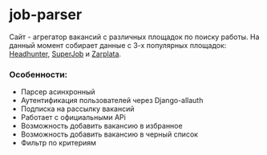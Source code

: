 # job-parser
Сайт - агрегатор вакансий с различных площадок по поиску работы. На данный момент собирает данные с 3-х популярных площадок: [Headhunter](https://hh.ru/), [SuperJob](https://superjob.ru) и [Zarplata](https://zarplata.ru).

### Особенности:

- Парсер асинхронный
- Аутентификация пользователей через Django-allauth
- Подписка на рассылку вакансий
- Работает с официальными APi
- Возможность добавить вакансию в избранное
- Возможность добавить вакансию в черный список
- Фильтр по критериям  
